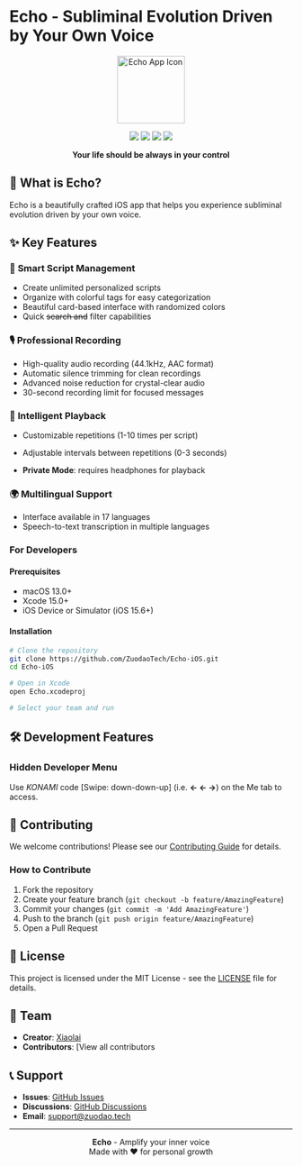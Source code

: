 # Echo - Subliminal Evolution Driven by Your Own Voice

<p align="center">
  <img src="./iOS-Iconset-Generating-Tool/SelfTalk_iOS_IconPack/echo-icon-256.png" width="120" height="120" alt="Echo App Icon">
</p>


<p align="center">
  <img src="https://img.shields.io/badge/Platform-iOS%2015.6+-blue.svg" />
  <img src="https://img.shields.io/badge/Swift-5.9-orange.svg" />
  <img src="https://img.shields.io/badge/SwiftUI-5.0-green.svg" />
  <img src="https://img.shields.io/badge/License-MIT-lightgrey.svg" />
</p>
<p align="center">
  <b>Your life should be always in your control</b>
</p>


## 🌟 What is Echo?

Echo is a beautifully crafted iOS app that helps you experience subliminal evolution driven by your own voice. 

## ✨ Key Features

### 📝 **Smart Script Management**
- Create unlimited personalized scripts
- Organize with colorful tags for easy categorization
- Beautiful card-based interface with randomized colors
- Quick <del>search and</del> filter capabilities

### 🎙️ **Professional Recording**
- High-quality audio recording (44.1kHz, AAC format)
- Automatic silence trimming for clean recordings
- Advanced noise reduction for crystal-clear audio
- 30-second recording limit for focused messages

### 🔄 **Intelligent Playback**
- Customizable repetitions (1-10 times per script)
- Adjustable intervals between repetitions (0-3 seconds)

- **Private Mode**: requires headphones for playback

### 🌍 **Multilingual Support**
- Interface available in 17 languages
- Speech-to-text transcription in multiple languages

### For Developers

#### Prerequisites
- macOS 13.0+
- Xcode 15.0+
- iOS Device or Simulator (iOS 15.6+)

#### Installation

```bash
# Clone the repository
git clone https://github.com/ZuodaoTech/Echo-iOS.git
cd Echo-iOS

# Open in Xcode
open Echo.xcodeproj

# Select your team and run
```

## 🛠️ Development Features

### Hidden Developer Menu
Use *KONAMI* code [Swipe: down-down-up] (i.e. **← ← →**) on the Me tab to access.
## 🤝 Contributing

We welcome contributions! Please see our [Contributing Guide](CONTRIBUTING.md) for details.

### How to Contribute
1. Fork the repository
2. Create your feature branch (`git checkout -b feature/AmazingFeature`)
3. Commit your changes (`git commit -m 'Add AmazingFeature'`)
4. Push to the branch (`git push origin feature/AmazingFeature`)
5. Open a Pull Request

## 📄 License

This project is licensed under the MIT License - see the [LICENSE](LICENSE) file for details.

## 👥 Team

- **Creator**: [Xiaolai](https://github.com/xiaolai)
- **Contributors**: [View all contributors

## 📞 Support

- **Issues**: [GitHub Issues](https://github.com/ZuodaoTech/Echo-iOS/issues)
- **Discussions**: [GitHub Discussions](https://github.com/ZuodaoTech/Echo-iOS/discussions)
- **Email**: support@zuodao.tech

---

<p align="center">
  <b>Echo</b> - Amplify your inner voice<br>
  Made with ❤️ for personal growth
</p>